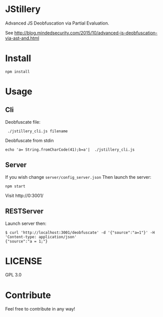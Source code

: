 # JStillery

Advanced JS Deobfuscation via Partial Evaluation.


See http://blog.mindedsecurity.com/2015/10/advanced-js-deobfuscation-via-ast-and.html 

# Install

```
npm install
```

# Usage

## Cli

Deobfuscate file:
```
 ./jstillery_cli.js filename
```
Deobfuscate from stdin
```
echo 'a= String.fromCharCode(41);b=a'|  ./jstillery_cli.js
```

## Server
If you wish change ```server/config_server.json```
Then launch the server:
```
npm start
```
Visit http://0:3001/

## RESTServer
Launch server then:
```
$ curl 'http://localhost:3001/deobfuscate' -d '{"source":"a=1"}' -H 'Content-type: application/json' 
{"source":"a = 1;"}
```

# LICENSE

GPL 3.0

# Contribute

Feel free to contribute in any way!
